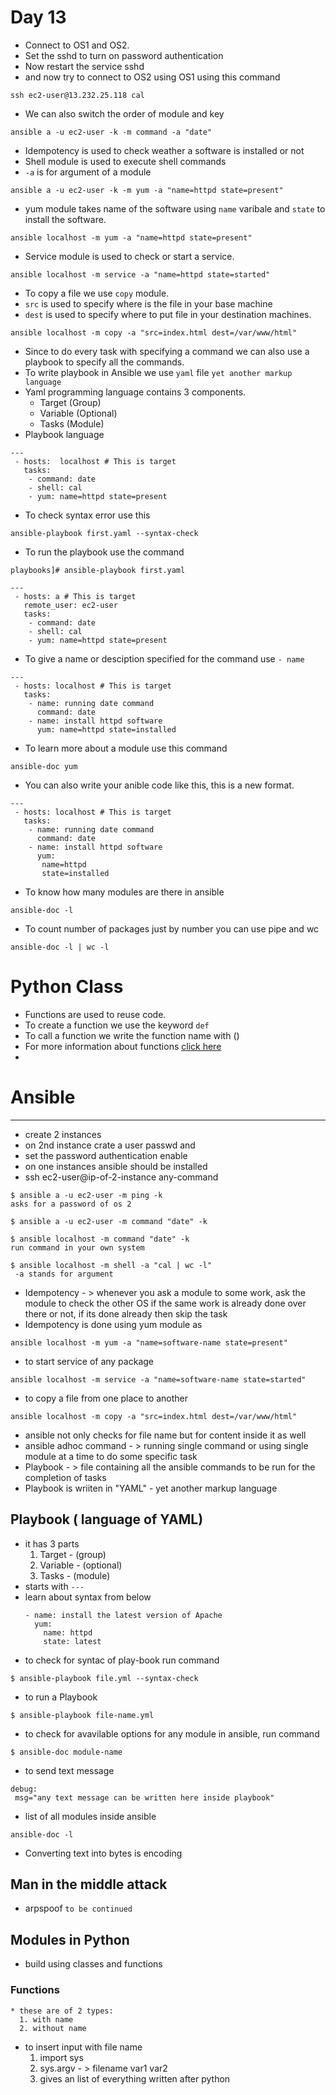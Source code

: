 # Day 13
*   Connect to OS1 and OS2.
*   Set the sshd to turn on password authentication
*   Now restart the service sshd
*   and now try to connect to OS2 using OS1 using this command
```
ssh ec2-user@13.232.25.118 cal
```
*   We can also switch the order of module and key
```
ansible a -u ec2-user -k -m command -a "date"
```
*   Idempotency is used to check weather a software is installed or not
*   Shell module is used to execute shell commands
*   ```-a``` is for argument of a module
```
ansible a -u ec2-user -k -m yum -a "name=httpd state=present"
```
*   yum module takes name of the software using ```name``` varibale and ```state``` to install the software.
```
ansible localhost -m yum -a "name=httpd state=present"
```
*   Service module is used to check or start a service.
```
ansible localhost -m service -a "name=httpd state=started"
```
*   To copy a file we use ```copy``` module.
*   ```src``` is used to specify where is the file in your base machine
*   ```dest``` is used to specify where to put file in your destination machines.
```
ansible localhost -m copy -a "src=index.html dest=/var/www/html"
```
*   Since to do every task with specifying a command we can also use a playbook to specify all the commands.
*   To write playbook in Ansible we use ```yaml``` file ```yet another markup language```
*   Yaml programming language contains 3 components.
    *   Target (Group)
    *   Variable (Optional)
    *   Tasks (Module)
*   Playbook language
```
---
 - hosts:  localhost # This is target
   tasks:
    - command: date
    - shell: cal
    - yum: name=httpd state=present
```
*   To check syntax error use this
```
ansible-playbook first.yaml --syntax-check
```
* To run the playbook use the command
```
playbooks]# ansible-playbook first.yaml
```
```
---
 - hosts: a # This is target
   remote_user: ec2-user
   tasks:
    - command: date
    - shell: cal
    - yum: name=httpd state=present
```
*   To give a name or desciption specified for the command use ```- name``` 
```
---
 - hosts: localhost # This is target
   tasks:
    - name: running date command
      command: date
    - name: install httpd software
      yum: name=httpd state=installed
```
*    To learn more about a module use this command
```
ansible-doc yum
```
*   You can also write your anible code like this, this is a new format.
```
---
 - hosts: localhost # This is target
   tasks:
    - name: running date command
      command: date
    - name: install httpd software
      yum:
       name=httpd
       state=installed
```
*   To know how many modules are there in ansible
```
ansible-doc -l
```
*   To count number of packages just by number you can use pipe and wc
```
ansible-doc -l | wc -l
```
# Python Class
* Functions are used to reuse code.
* To create a function we use the keyword ```def```
* To call a function we write the function name with ()
* For more information about functions [click here](https://github.com/akshaybengani/Python-tutorials#functions-in-python)
* 

# Ansible
---
* create 2 instances
* on 2nd instance crate a user passwd and
* set the password authentication enable
* on one instances ansible should be installed
* ssh ec2-user@ip-of-2-instance any-command
```
$ ansible a -u ec2-user -m ping -k
asks for a password of os 2
```
```
$ ansible a -u ec2-user -m command "date" -k
```
```
$ ansible localhost -m command "date" -k
run command in your own system
```
```
$ ansible localhost -m shell -a "cal | wc -l"
 -a stands for argument
```
* Idempotency - > whenever you ask a module to some work, ask the module to check the other OS if the same work is already done over there or not, if its done already then skip the task
* Idempotency is done using yum module as
```
ansible localhost -m yum -a "name=software-name state=present"
```
* to start service of any package
```
ansible localhost -m service -a "name=software-name state=started"
```
* to copy a file from one place to another
```
ansible localhost -m copy -a "src=index.html dest=/var/www/html"
```
* ansible not only checks for file name but for content inside it as well
* ansible adhoc command - > running single command or using single module at a time to do some specific task
* Playbook - > file containing all the ansible commands to be run for the completion of tasks
* Playbook is wriiten in "YAML" - yet another markup language

## Playbook ( language of YAML)
  * it has 3 parts
    1. Target - (group)
    2. Variable - (optional)
    3. Tasks - (module)
  * starts with ``` --- ```
  * learn about syntax from below
    ```
    - name: install the latest version of Apache
      yum:
        name: httpd
        state: latest

    ```
  * to check for syntac of play-book run command
  ```
  $ ansible-playbook file.yml --syntax-check
  ```
  * to run a Playbook
   ```
   $ ansible-playbook file-name.yml
   ```
   * to check for avavilable options for any module in ansible, run command
   ```
   $ ansible-doc module-name
   ```
   * to send text message
   ```
   debug:
    msg="any text message can be written here inside playbook"
   ```
   * list of all modules inside ansible
   ```
   ansible-doc -l
   ```
* Converting text into bytes is encoding
## Man in the middle attack
* arpspoof ``` to be continued ```

## Modules in Python
  * build using classes and functions
  ### Functions
    * these are of 2 types:
      1. with name
      2. without name
  * to insert input with file name
    1. import sys
    2. sys.argv - > filename var1 var2
    3. gives an list of everything written after python 
